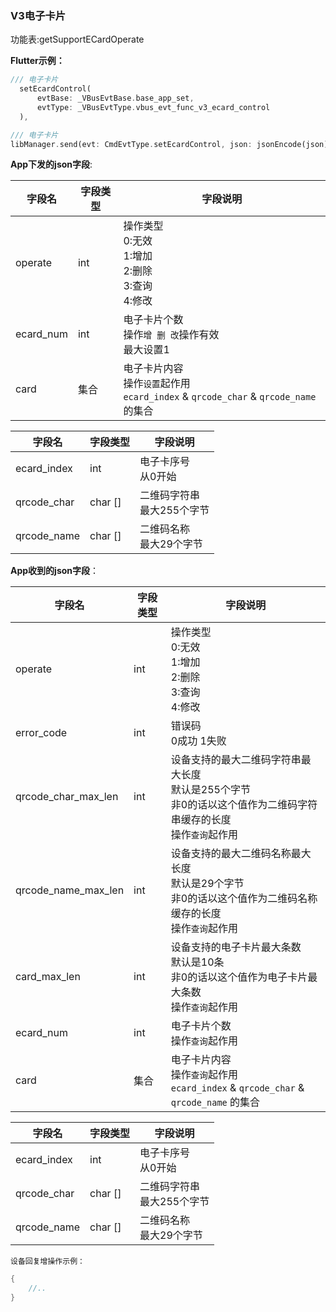 ### V3电子卡片


功能表:getSupportECardOperate

**Flutter示例：**

```dart
/// 电子卡片
  setEcardControl(
      evtBase: _VBusEvtBase.base_app_set,
      evtType: _VBusEvtType.vbus_evt_func_v3_ecard_control
  ),

/// 电子卡片
libManager.send(evt: CmdEvtType.setEcardControl, json: jsonEncode(json));
```



**App下发的json字段**:

| 字段名    | 字段类型 | 字段说明                                                     |
| --------- | -------- | ------------------------------------------------------------ |
| operate   | int      | 操作类型<br />0:无效 <br />1:增加<br />2:删除<br />3:查询<br />4:修改 |
| ecard_num | int      | 电子卡片个数 <br />操作`增 删 改`操作有效<br />最大设置1     |
| card      | 集合     | 电子卡片内容<br />操作`设置`起作用<br />`ecard_index` & `qrcode_char` & `qrcode_name` 的集合 |

| 字段名      | 字段类型 | 字段说明                        |
| ----------- | -------- | ------------------------------- |
| ecard_index | int      | 电子卡序号<br />从0开始         |
| qrcode_char | char []  | 二维码字符串<br />最大255个字节 |
| qrcode_name | char []  | 二维码名称<br />最大29个字节    |



**App收到的json字段**：

| 字段名              | 字段类型 | 字段说明                                                     |
| ------------------- | -------- | ------------------------------------------------------------ |
| operate             | int      | 操作类型<br />0:无效 <br />1:增加<br />2:删除<br />3:查询<br />4:修改 |
| error_code          | int      | 错误码<br />0成功 1失败                                      |
| qrcode_char_max_len | int      | 设备支持的最大二维码字符串最大长度<br />默认是255个字节<br />非0的话以这个值作为二维码字符串缓存的长度<br />操作`查询`起作用 |
| qrcode_name_max_len | int      | 设备支持的最大二维码名称最大长度<br />默认是29个字节<br />非0的话以这个值作为二维码名称缓存的长度<br />操作`查询`起作用 |
| card_max_len        | int      | 设备支持的电子卡片最大条数<br />默认是10条<br />非0的话以这个值作为电子卡片最大条数<br />操作`查询`起作用 |
| ecard_num           | int      | 电子卡片个数 <br />操作`查询`起作用                          |
| card                | 集合     | 电子卡片内容<br />操作`查询`起作用<br />`ecard_index` & `qrcode_char` & `qrcode_name` 的集合 |

| 字段名      | 字段类型 | 字段说明                        |
| ----------- | -------- | ------------------------------- |
| ecard_index | int      | 电子卡序号<br />从0开始         |
| qrcode_char | char []  | 二维码字符串<br />最大255个字节 |
| qrcode_name | char []  | 二维码名称<br />最大29个字节    |

`设备回复增操作示例：`

```c
{
	//..
}
```
